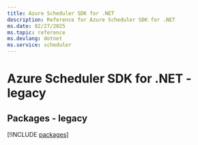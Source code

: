 ```yaml
---
title: Azure Scheduler SDK for .NET
description: Reference for Azure Scheduler SDK for .NET
ms.date: 02/27/2025
ms.topic: reference
ms.devlang: dotnet
ms.service: scheduler
---
```

# Azure Scheduler SDK for .NET - legacy
## Packages - legacy
[!INCLUDE [packages](scheduler-index.md)]